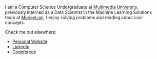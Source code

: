 I am a Computer Science Undergraduate at [Multimedia University](https://en.wikipedia.org/wiki/Multimedia_University), previously interned as a Data Scientist in the Machine Learning Solutions team at [MoneyLion](https://www.moneylion.com/). I enjoy solving problems and reading about cool concepts. 

Check me out elsewhere:
- [Personal Website](https://wyhong3103.tech/)
- [LinkedIn](https://www.linkedin.com/in/wong-yen-hong/)
- [Codeforces](https://codeforces.com/profile/wyhong3103)

<!--

**Archieve**

@@@@@@@@@@@@@@@@@@@@@@@@@@@@@@@@@@@

## Tech Stack

<div align="center">
  <img src="https://skillicons.dev/icons?i=cpp,py,tensorflow,pytorch,js,html,css,java,react,nextjs,nodejs,express,nestjs,mongodb,firebase,aws,docker,git,github,vim" alt="GITHUB STATS">
</div>

@@@@@@@@@@@@@@@@@@@@@@@@@@@@@@@@@@@

![Tech Stack](https://skillicons.dev/icons?i=cpp,py,js,html,css,react,redux,nodejs,express,mongodb,firebase,java,git,vim)

@@@@@@@@@@@@@@@@@@@@@@@@@@@@@@@@@@@

## Stats
<div align="center">
  <img src="https://github-readme-stats.vercel.app/api?username=wyhong3103&show_icons=true&theme=transparent&rank_icon=github" alt="GITHUB STATS">
</div>

<div align="center">
  <img src="https://raw.githubusercontent.com/wyhong3103/cf-stats/main/output/light_card.svg#gh-dark-mode-only" alt="CF STATS">
</div>

@@@@@@@@@@@@@@@@@@@@@@@@@@@@@@@@@@@

Before you leave, please also sign my [guestbook](https://gist.github.com/wyhong3103/e804c37d33c220a8a373e7246440b499):laughing:.
-->

